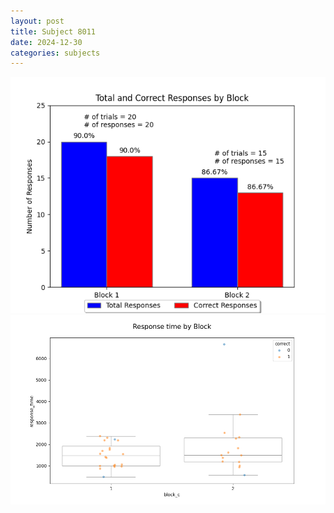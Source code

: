 ```yaml
---
layout: post
title: Subject 8011
date: 2024-12-30
categories: subjects
---
```


![](data/8011/run-19/8011_ATS_responses.png)
![](data/8011/run-19/8011_ATS_rt.png)

